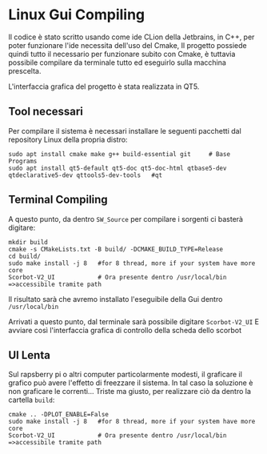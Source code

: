 # Linux Gui Compiling
Il codice è stato scritto usando come ide CLion della Jetbrains, in C++, per poter funzionare l'ide necessita dell'uso del Cmake, Il progetto possiede quindi tutto il necessario per funzionare subito con Cmake, è tuttavia possibile compilare da terminale tutto ed eseguirlo sulla macchina prescelta.

L'interfaccia grafica del progetto è stata realizzata in QT5.

## Tool necessari
Per compilare il sistema è necessari installare le seguenti pacchetti dal repository Linux della propria distro:

```
sudo apt install cmake make g++ build-essential git     # Base Programs
sudo apt install qt5-default qt5-doc qt5-doc-html qtbase5-dev qtdeclarative5-dev qttools5-dev-tools   #qt
```

## Terminal Compiling
A questo punto, da dentro `SW_Source` per compilare i sorgenti ci basterà digitare:
```
mkdir build
cmake -s CMakeLists.txt -B build/ -DCMAKE_BUILD_TYPE=Release
cd build/
sudo make install -j 8   #for 8 thread, more if your system have more core
Scorbot-V2_UI		     # Ora presente dentro /usr/local/bin =>accessibile tramite path
```
Il risultato sarà che avremo installato l'eseguibile della Gui dentro `/usr/local/bin`

Arrivati a questo punto, dal terminale sarà possibile digitare `Scorbot-V2_UI`
E avviare così l'interfaccia grafica di controllo della scheda dello scorbot

## UI Lenta
Sul rapsberry pi o altri computer particolarmente modesti, il graficare il grafico può
avere l'effetto di freezzare il sistema. In tal caso la soluzione è non graficare le correnti...
Triste ma giusto, per realizzare ciò da dentro la cartella `build`:
```
cmake .. -DPLOT_ENABLE=False
sudo make install -j 8   #for 8 thread, more if your system have more core
Scorbot-V2_UI		     # Ora presente dentro /usr/local/bin =>accessibile tramite path
```

